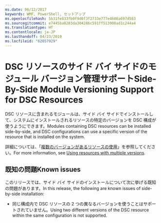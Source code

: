 ```yaml
---
ms.date: 06/12/2017
keywords: WMF, PowerShell, セットアップ
ms.openlocfilehash: 5b31fe833fb0f9d0f3f2733e777e4608a697d583
ms.sourcegitcommit: e7445ba8203da304286c591ff513900ad1c244a4
ms.translationtype: HT
ms.contentlocale: ja-JP
ms.lasthandoff: 04/23/2019
ms.locfileid: "62057929"
---
```

# <a name="side-by-side-module-versioning-support-for-dsc-resources"></a><span data-ttu-id="e7c2f-102">DSC リソースのサイド バイ サイドのモジュール バージョン管理サポート</span><span class="sxs-lookup"><span data-stu-id="e7c2f-102">Side-By-Side Module Versioning Support for DSC Resources</span></span>

<span data-ttu-id="e7c2f-103">DSC リソースに含まれるモジュールは、サイド バイ サイドでインストールして、システムにインストールされるリソースの特定のバージョンを DSC 構成が使うようにできます。</span><span class="sxs-lookup"><span data-stu-id="e7c2f-103">Modules containing DSC resources can be installed side-by-side, and DSC configurations can use a specific version of the resource that is installed on the system.</span></span>

<span data-ttu-id="e7c2f-104">詳細については、「[複数のバージョンがあるリソースの使用](https://msdn.microsoft.com/powershell/dsc/sxsresource)」を参照してください。</span><span class="sxs-lookup"><span data-stu-id="e7c2f-104">For more information, see [Using resources with multiple versions](https://msdn.microsoft.com/powershell/dsc/sxsresource).</span></span>

## <a name="known-issues"></a><span data-ttu-id="e7c2f-105">既知の問題</span><span class="sxs-lookup"><span data-stu-id="e7c2f-105">Known issues</span></span>

<span data-ttu-id="e7c2f-106">このリリースでは、サイド バイ サイドのインストールについて次に挙げる既知の問題があります。</span><span class="sxs-lookup"><span data-stu-id="e7c2f-106">In this release, the following are known issues of side-by-side installation:</span></span>

-   <span data-ttu-id="e7c2f-107">同じ構成内で DSC リソースの 2 つの異なるバージョンを使うことはサポートされていません。</span><span class="sxs-lookup"><span data-stu-id="e7c2f-107">Using two different versions of the DSC resource within the same configuration is not supported.</span></span>
